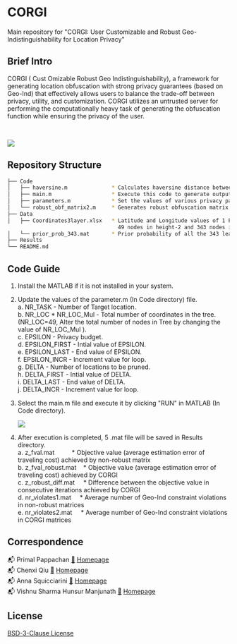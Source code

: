 
# CORGI #

Main repository for "CORGI: User Customizable and Robust Geo-Indistinguishability for Location Privacy"

## Brief Intro ##

CORGI ( Cust Omizable Robust Geo Indistinguishability), a framework for generating location obfuscation with strong privacy guarantees (based on Geo-Ind) that effectively allows users to balance the trade-off between privacy, utility, and customization. CORGI utilizes an untrusted server for performing the computationally heavy task of generating the obfuscation function while ensuring the privacy of the user.

<br />

![](Results/CORGI.png)

## Repository Structure ##

```bash
├── Code
│   ├── haversine.m              * Calculates haversine distance between two locations.
│   ├── main.m                   * Execute this code to generate output file.
│   ├── parameters.m             * Set the values of various privacy parameters.
│   └── robust_obf_matrix2.m     * Generates robust obfuscation matrix depending on the input parameters.
├── Data
│   ├── Coordinates3layer.xlsx   * Latitude and Longitude values of 1 Parent node, 7 nodes in height-1, 
                                   49 nodes in height-2 and 343 nodes in height-3. 
│   └── prior_prob_343.mat       * Prior probability of all the 343 leaf nodes of the tree.
├── Results
└── README.md
```
## Code Guide ##

1. Install the MATLAB if it is not installed in your system.
2. Update the values of the parameter.m (In Code directory) file. <br />
    a. NR_TASK - Number of Target location. <br />
    b. NR_LOC * NR_LOC_Mul - Total number of coordinates in the tree.(NR_LOC=49, Alter the total number of nodes in Tree 
                             by changing the value of NR_LOC_Mul ). <br />
    c. EPSILON - Privacy budget. <br />
    d. EPSILON_FIRST - Intial value of EPSILON. <br />
    e. EPSILON_LAST - End value of EPSILON. <br />
    f. EPSILON_INCR - Increment value for loop. <br />
    g. DELTA - Number of locations to be pruned. <br />
    h. DELTA_FIRST - Intial value of DELTA. <br />
    i. DELTA_LAST - End value of DELTA. <br />
    j. DELTA_INCR - Increment value for loop. <br />
4. Select the main.m file and execute it by clicking "RUN" in MATLAB (In Code directory).

   ![](Results/Main_Screenshot.png)
  
5. After execution is completed, 5 .mat file will be saved in Results directory. <br />
    a. z_fval.mat          &nbsp;&nbsp;&nbsp;&nbsp;&nbsp;&nbsp;&nbsp;&nbsp;  * Objective value (average estimation error of traveling cost) achieved by non-robust matrix <br />
    b. z_fval_robust.mat       &nbsp;&nbsp;&nbsp;* Objective value (average estimation error of traveling cost) achieved by CORGI <br />
    c. z_robust_diff.mat       &nbsp;&nbsp;&nbsp;&nbsp;* Difference between the objective value in consecutive iterations achieved by  CORGI<br />
    d. nr_violates1.mat        &nbsp;&nbsp;&nbsp;&nbsp;* Average number of Geo-Ind constraint violations in non-robust matrices<br />
    e. nr_violates2.mat        &nbsp;&nbsp;&nbsp;&nbsp;* Average number of Geo-Ind constraint violations in CORGI matrices<br />

## Correspondence ##

📬 Primal Pappachan [📜](mailto:primal@psu.edu) [Homepage](https://primalpappachan.com/)<br />
📬 Chenxi Qiu [📜](mailto:chenxi.qiu@unt.edu) [Homepage](https://computerscience.engineering.unt.edu/people/faculty/chenxi-qiu)<br />
📬 Anna Squicciarini [📜](mailto:acs20@psu.edu) [Homepage](https://faculty.ist.psu.edu/acs20/)<br />
📬 Vishnu Sharma Hunsur Manjunath [📜](mailto:vxh5104@psu.edu) [Homepage](mailto:vxh5104@psu.edu)<br />

## License

[BSD-3-Clause License](https://choosealicense.com/licenses/bsd-3-clause/)
